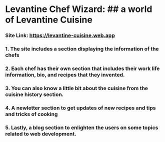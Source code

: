 ﻿# Levantine Chef Wizard: ## a world of Levantine Cuisine
### Site Link: https://levantine-cuisine.web.app
### 1. The site includes a section displaying the information of the chefs
### 2. Each chef has their own section that includes their work life information, bio, and recipes that they invented.
### 3. You can also know a little bit about the cuisine from the cuisine history section.
### 4. A newletter section to get updates of new recipes and tips and tricks of cooking
### 5. Lastly, a blog section to enlighten the users on some topics related to web development.
